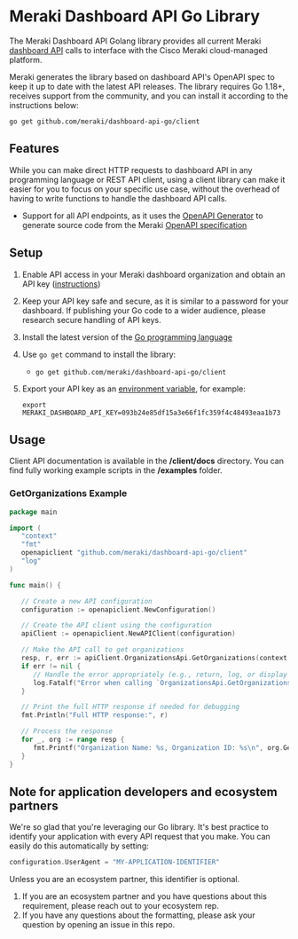 # Meraki Dashboard API Go Library

The Meraki Dashboard API Golang library provides all current Meraki [dashboard API](https://developer.cisco.com/meraki/api-v1/) 
calls to interface with the Cisco Meraki cloud-managed platform.

Meraki generates the library based on dashboard API's OpenAPI spec to keep it up to date with the latest API releases.
The library requires Go 1.18+, receives support from the community, and you can install it according to the instructions below:

```shell
go get github.com/meraki/dashboard-api-go/client
```

## Features

While you can make direct HTTP requests to dashboard API in any programming language or REST API client, using a client library can make it easier for you to focus on your specific use case, without the overhead of having to write functions to handle the dashboard API calls.

* Support for all API endpoints, as it uses the [OpenAPI Generator](https://openapi-generator.tech) to generate source code from the Meraki [OpenAPI specification](https://api.meraki.com/api/v1/openapiSpec)

## Setup

1. Enable API access in your Meraki dashboard organization and obtain an API key ([instructions](https://documentation.meraki.com/zGeneral_Administration/Other_Topics/The_Cisco_Meraki_Dashboard_API))

2. Keep your API key safe and secure, as it is similar to a password for your dashboard. If publishing your Go code to a wider audience, please research secure handling of API keys.

3. Install the latest version of the [Go programming language](https://golang.org/doc/install)

4. Use `go get` command to install the library:
    * `go get github.com/meraki/dashboard-api-go/client`
   
5. Export your API key as an [environment variable](https://www.twilio.com/blog/2017/01/how-to-set-environment-variables.html), for example:

    ```shell
    export MERAKI_DASHBOARD_API_KEY=093b24e85df15a3e66f1fc359f4c48493eaa1b73
    ```

## Usage

Client API documentation is available in the **/client/docs** directory.
You can find fully working example scripts in the **/examples** folder.

### GetOrganizations Example

```go
package main

import (
   "context"
   "fmt"
   openapiclient "github.com/meraki/dashboard-api-go/client"
   "log"
)

func main() {

   // Create a new API configuration
   configuration := openapiclient.NewConfiguration()

   // Create the API client using the configuration
   apiClient := openapiclient.NewAPIClient(configuration)

   // Make the API call to get organizations
   resp, r, err := apiClient.OrganizationsApi.GetOrganizations(context.Background()).Execute()
   if err != nil {
      // Handle the error appropriately (e.g., return, log, or display a user-friendly message)
      log.Fatalf("Error when calling `OrganizationsApi.GetOrganizations`: %v\n", err)
   }

   // Print the full HTTP response if needed for debugging
   fmt.Println("Full HTTP response:", r)

   // Process the response
   for _, org := range resp {
      fmt.Printf("Organization Name: %s, Organization ID: %s\n", org.GetName(), org.GetId())
   }
}
```


## Note for application developers and ecosystem partners

We're so glad that you're leveraging our Go library. It's best practice to identify your application with every API request that you make. 
You can easily do this automatically by setting:

```go
configuration.UserAgent = "MY-APPLICATION-IDENTIFIER"
```

Unless you are an ecosystem partner, this identifier is optional.

1. If you are an ecosystem partner and you have questions about this requirement, please reach out to your ecosystem rep.
2. If you have any questions about the formatting, please ask your question by opening an issue in this repo.
